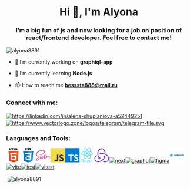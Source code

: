 <h1 align="center">Hi 👋, I'm Alyona</h1>
<h3 align="center">I’m a big fun of js and now looking for a job on position of react/frontend developer. Feel free to contact me!</h3>

<p align="left"> <img src="https://komarev.com/ghpvc/?username=alyona8891&label=Profile%20views&color=0e75b6&style=flat" alt="alyona8891" /> </p>

- 🔭 I’m currently working on **graphiql-app**

- 🌱 I’m currently learning **Node.js**

- 📫 How to reach me **besssta888@mail.ru**

<h3 align="left">Connect with me:</h3>
<p align="left">
<a href="https://linkedin.com/in/https://linkedin.com/in/alena-shupianiova-a52449251" target="blank"><img align="center" src="https://raw.githubusercontent.com/rahuldkjain/github-profile-readme-generator/master/src/images/icons/Social/linked-in-alt.svg" alt="https://linkedin.com/in/alena-shupianiova-a52449251" height="30" width="40" /></a><a href="https://t.me/besssta" target="blank"><img align="center" src="https://www.vectorlogo.zone/logos/telegram/telegram-tile.svg" alt="https://www.vectorlogo.zone/logos/telegram/telegram-tile.svg" height="30" width="40" /></a>
</p>

<h3 align="left">Languages and Tools:</h3>
<p align="left"><a href="https://www.w3.org/html/" target="_blank" rel="noreferrer"><img src="https://raw.githubusercontent.com/devicons/devicon/master/icons/html5/html5-original-wordmark.svg" alt="html5" width="40" height="40"/></a><a href="https://www.w3schools.com/css/" target="_blank" rel="noreferrer"><img src="https://raw.githubusercontent.com/devicons/devicon/master/icons/css3/css3-original-wordmark.svg" alt="css3" width="40" height="40"/></a><a href="https://sass-lang.com" target="_blank" rel="noreferrer"><img src="https://raw.githubusercontent.com/devicons/devicon/master/icons/sass/sass-original.svg" alt="sass" width="40" height="40"/></a><a href="https://developer.mozilla.org/en-US/docs/Web/JavaScript" target="_blank" rel="noreferrer"><img src="https://raw.githubusercontent.com/devicons/devicon/master/icons/javascript/javascript-original.svg" alt="javascript" width="40" height="40"/></a><a href="https://www.typescriptlang.org/" target="_blank" rel="noreferrer"><img src="https://raw.githubusercontent.com/devicons/devicon/master/icons/typescript/typescript-original.svg" alt="typescript" width="40" height="40"/></a><a href="https://reactjs.org/" target="_blank" rel="noreferrer"><img src="https://raw.githubusercontent.com/devicons/devicon/master/icons/react/react-original-wordmark.svg" alt="react" width="40" height="40"/></a><a href="https://redux.js.org" target="_blank" rel="noreferrer"><img src="https://raw.githubusercontent.com/devicons/devicon/master/icons/redux/redux-original.svg" alt="redux" width="40" height="40"/></a><a href="https://nextjs.org/" target="_blank" rel="noreferrer"><img src="https://upload.vectorlogo.zone/logos/nextjs/images/271afdac-aad3-4712-89fd-a25f63fd6dd4.svg" alt="next" width="40" height="40"/></a><a href="https://graphql.org" target="_blank" rel="noreferrer"><img src="https://www.vectorlogo.zone/logos/graphql/graphql-icon.svg" alt="graphql" width="40" height="40"/></a><a href="https://www.figma.com/" target="_blank" rel="noreferrer"><img src="https://www.vectorlogo.zone/logos/figma/figma-icon.svg" alt="figma" width="40" height="40"/></a><a href="https://webpack.js.org" target="_blank" rel="noreferrer"><img src="https://raw.githubusercontent.com/devicons/devicon/d00d0969292a6569d45b06d3f350f463a0107b0d/icons/webpack/webpack-original-wordmark.svg" alt="webpack" width="40" height="40"/></a><a href="https://vitejs.dev/" target="_blank" rel="noreferrer"><img src="https://vitejs.dev/logo-with-shadow.png" alt="vite" width="40" height="40"/></a><a href="https://jestjs.io" target="_blank" rel="noreferrer"><img src="https://www.vectorlogo.zone/logos/jestjsio/jestjsio-icon.svg" alt="jest" width="40" height="40"/></a><a href="https://vitest.dev" target="_blank" rel="noreferrer"><img src="https://vitest.dev/logo-shadow.svg" alt="vitest" width="40" height="40"/></a> </p>

<p>&nbsp;<img align="center" src="https://github-readme-stats.vercel.app/api?username=alyona8891&show_icons=true&locale=en" alt="alyona8891" /></p>
